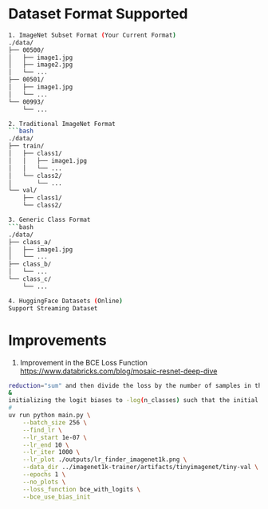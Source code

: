 # Dataset Format Supported
```bash
1. ImageNet Subset Format (Your Current Format)
./data/
├── 00500/
│   ├── image1.jpg
│   ├── image2.jpg
│   └── ...
├── 00501/
│   ├── image1.jpg
│   └── ...
└── 00993/
    └── ...

2. Traditional ImageNet Format
```bash
./data/
├── train/
│   ├── class1/
│   │   ├── image1.jpg
│   │   └── ...
│   └── class2/
│       └── ...
└── val/
    ├── class1/
    └── class2/

3. Generic Class Format
```bash
./data/
├── class_a/
│   ├── image1.jpg
│   └── ...
├── class_b/
│   └── ...
└── class_c/
    └── ...

4. HuggingFace Datasets (Online)
Support Streaming Dataset
```

# Improvements

1. Improvement in the BCE Loss Function
https://www.databricks.com/blog/mosaic-resnet-deep-dive
```bash
reduction="sum" and then divide the loss by the number of samples in the batch.
&
initializing the logit biases to -log(n_classes) such that the initial outputs are roughly equal to 1/n_classes
#
uv run python main.py \
    --batch_size 256 \
    --find_lr \
    --lr_start 1e-07 \
    --lr_end 10 \
    --lr_iter 1000 \
    --lr_plot ./outputs/lr_finder_imagenet1k.png \
    --data_dir ../imagenet1k-trainer/artifacts/tinyimagenet/tiny-val \
    --epochs 1 \
    --no_plots \
    --loss_function bce_with_logits \
    --bce_use_bias_init
```
